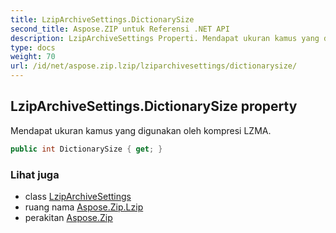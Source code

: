 ```yaml
---
title: LzipArchiveSettings.DictionarySize
second_title: Aspose.ZIP untuk Referensi .NET API
description: LzipArchiveSettings Properti. Mendapat ukuran kamus yang digunakan oleh kompresi LZMA.
type: docs
weight: 70
url: /id/net/aspose.zip.lzip/lziparchivesettings/dictionarysize/
---
```

## LzipArchiveSettings.DictionarySize property

Mendapat ukuran kamus yang digunakan oleh kompresi LZMA.

```csharp
public int DictionarySize { get; }
```

### Lihat juga

* class [LzipArchiveSettings](../)
* ruang nama [Aspose.Zip.Lzip](../../lziparchivesettings/)
* perakitan [Aspose.Zip](../../../)



